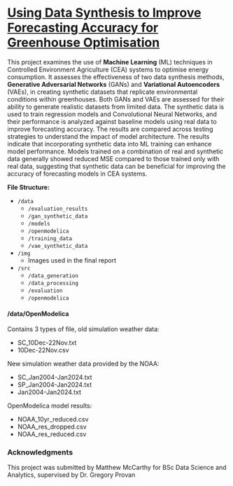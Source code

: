 # [Using Data Synthesis to Improve Forecasting Accuracy for  Greenhouse Optimisation](https://www.overleaf.com/project/65579eefc530df4aa4c1d490) #

This project examines the use of **Machine Learning** (ML) techniques in
Controlled Environment Agriculture (CEA) systems to optimise energy
consumption. It assesses the effectiveness of two data synthesis methods,
**Generative Adversarial Networks** (GANs) and **Variational Autoencoders** (VAEs),
in creating synthetic datasets that replicate environmental conditions within
greenhouses.
Both GANs and VAEs are assessed for their ability to generate realistic datasets
from limited data. The synthetic data is used to train regression models and
Convolutional Neural Networks, and their performance is analyzed against
baseline models using real data to improve forecasting accuracy. The results are
compared across testing strategies to understand the impact of model
architecture.
The results indicate that incorporating synthetic data into ML training can
enhance model performance. Models trained on a combination of real and
synthetic data generally showed reduced MSE compared to those trained only
with real data, suggesting that synthetic data can be beneficial for improving the
accuracy of forecasting models in CEA systems.

**File Structure:**
- `/data`
  - `/evaluation_results`
  - `/gan_synthetic_data`
  - `/models`
  - `/openmodelica`
  - `/training_data`
  - `/vae_synthetic_data`
- `/img`
  - Images used in the final report
- `/src`
  - `/data_generation`
  - `/data_processing`
  - `/evaluation`
  - `/openmodelica`

#### /data/OpenModelica ####
Contains 3 types of file, old simulation weather data:
 - SC_10Dec-22Nov.txt 
 - 10Dec-22Nov.csv
   
New simulation weather data provided by the NOAA:
 - SC_Jan2004-Jan2024.txt
 - SP_Jan2004-Jan2024.txt
 - Jan2004-Jan2024.txt
   
OpenModelica model results:
 - NOAA_10yr_reduced.csv
 - NOAA_res_dropped.csv
 - NOAA_res_reduced.csv

### Acknowledgments ###

This project was submitted by Matthew McCarthy for BSc Data Science and Analytics, supervised by Dr. Gregory Provan
